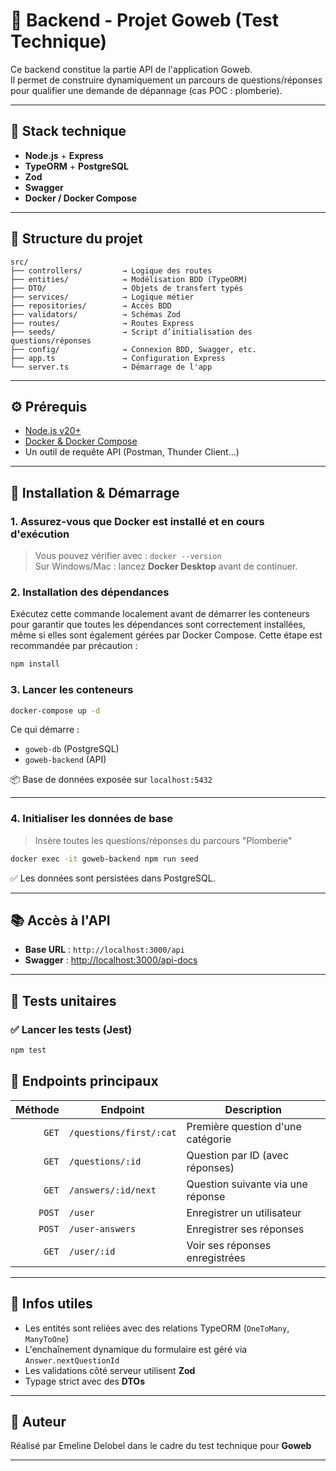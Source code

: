 # 🚧 Backend - Projet Goweb (Test Technique)

Ce backend constitue la partie API de l'application Goweb.  
Il permet de construire dynamiquement un parcours de questions/réponses pour qualifier une demande de dépannage (cas POC : plomberie).

---

## 🧹 Stack technique

- **Node.js** + **Express**
- **TypeORM** + **PostgreSQL**
- **Zod** 
- **Swagger** 
- **Docker / Docker Compose**

---

## 📁 Structure du projet

```
src/
├── controllers/         → Logique des routes
├── entities/            → Modélisation BDD (TypeORM)
├── DTO/                 → Objets de transfert typés
├── services/            → Logique métier
├── repositories/        → Accès BDD
├── validators/          → Schémas Zod
├── routes/              → Routes Express
├── seeds/               → Script d’initialisation des questions/réponses
├── config/              → Connexion BDD, Swagger, etc.
├── app.ts               → Configuration Express
└── server.ts            → Démarrage de l'app
```

---

## ⚙️ Prérequis

- [Node.js v20+](https://nodejs.org/)
- [Docker & Docker Compose](https://www.docker.com/)
- Un outil de requête API (Postman, Thunder Client...)

---

## 🚀 Installation & Démarrage

### 1. Assurez-vous que Docker est installé et en cours d'exécution

> Vous pouvez vérifier avec : `docker --version`  
> Sur Windows/Mac : lancez **Docker Desktop** avant de continuer.

### 2. Installation des dépendances

Exécutez cette commande localement avant de démarrer les conteneurs pour garantir que toutes les dépendances sont correctement installées, 
même si elles sont également gérées par Docker Compose. 
Cette étape est recommandée par précaution :

```bash
npm install
```

### 3. Lancer les conteneurs

```bash
docker-compose up -d
```

Ce qui démarre :
- `goweb-db` (PostgreSQL)
- `goweb-backend` (API)

📦 Base de données exposée sur `localhost:5432`

---

### 4. Initialiser les données de base

> Insère toutes les questions/réponses du parcours "Plomberie"

```bash
docker exec -it goweb-backend npm run seed
```

✅ Les données sont persistées dans PostgreSQL.

---

## 📚 Accès à l'API

- **Base URL** : `http://localhost:3000/api`
- **Swagger** : [http://localhost:3000/api-docs](http://localhost:3000/api-docs)

---

## 🧪 Tests unitaires

### ✅ Lancer les tests (Jest)

```bash
npm test
```

## 🥪 Endpoints principaux

| Méthode | Endpoint                    | Description                         |
|--------:|-----------------------------|-------------------------------------|
| `GET`   | `/questions/first/:cat`     | Première question d'une catégorie   |
| `GET`   | `/questions/:id`            | Question par ID (avec réponses)     |
| `GET`   | `/answers/:id/next`         | Question suivante via une réponse   |
| `POST`  | `/user`                     | Enregistrer un utilisateur          |
| `POST`  | `/user-answers`             | Enregistrer ses réponses            |
| `GET`   | `/user/:id`                 | Voir ses réponses enregistrées      |

---

## 💬 Infos utiles

- Les entités sont reliées avec des relations TypeORM (`OneToMany`, `ManyToOne`)
- L'enchaînement dynamique du formulaire est géré via `Answer.nextQuestionId`
- Les validations côté serveur utilisent **Zod**
- Typage strict avec des **DTOs**


---


## 🤝 Auteur

Réalisé par Emeline Delobel dans le cadre du test technique pour **Goweb**

---

